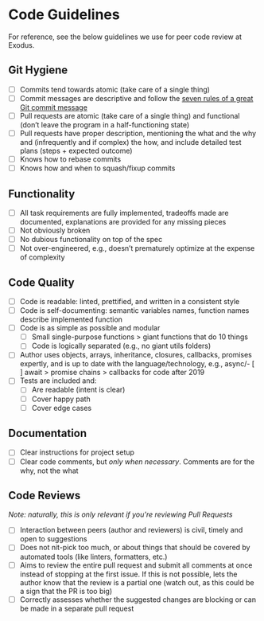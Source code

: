# Code Guidelines

For reference, see the below guidelines we use for peer code review at Exodus.

## Git Hygiene

- [ ] Commits tend towards atomic (take care of a single thing)
- [ ] Commit messages are descriptive and follow the [seven rules of a great Git commit message](https://chris.beams.io/posts/git-commit/)
- [ ] Pull requests are atomic (take care of a single thing) and functional (don’t leave the program in a half-functioning state)
- [ ] Pull requests have proper description, mentioning the what and the why and (infrequently and if complex) the how, and include detailed test plans (steps + expected outcome)
- [ ] Knows how to rebase commits
- [ ] Knows how and when to squash/fixup commits

## Functionality

- [ ] All task requirements are fully implemented, tradeoffs made are documented, explanations are provided for any missing pieces
- [ ] Not obviously broken
- [ ] No dubious functionality on top of the spec
- [ ] Not over-engineered, e.g., doesn’t prematurely optimize at the expense of complexity

## Code Quality

- [ ] Code is readable: linted, prettified, and written in a consistent style
- [ ] Code is self-documenting: semantic variables names, function names describe implemented function
- [ ] Code is as simple as possible and modular
  - [ ] Small single-purpose functions > giant functions that do 10 things
  - [ ] Code is logically separated (e.g., no giant utils folders)
- [ ] Author uses objects, arrays, inheritance, closures, callbacks, promises expertly, and is up to date with the language/technology, e.g., async/- [ ] await > promise chains > callbacks for code after 2019
- [ ] Tests are included and:
  - [ ] Are readable (intent is clear)
  - [ ] Cover happy path
  - [ ] Cover edge cases

## Documentation

- [ ] Clear instructions for project setup
- [ ] Clear code comments, but _only when necessary_. Comments are for the why, not the what

## Code Reviews

_Note: naturally, this is only relevant if you're reviewing Pull Requests_

- [ ] Interaction between peers (author and reviewers) is civil, timely and open to suggestions
- [ ] Does not nit-pick too much, or about things that should be covered by automated tools (like linters, formatters, etc.)
- [ ] Aims to review the entire pull request and submit all comments at once instead of stopping at the first issue. If this is not possible, lets the author know that the review is a partial one (watch out, as this could be a sign that the PR is too big)
- [ ] Correctly assesses whether the suggested changes are blocking or can be made in a separate pull request
